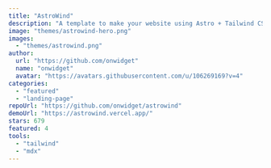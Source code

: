 ```yaml
---
title: "AstroWind"
description: "A template to make your website using Astro + Tailwind CSS."
image: "themes/astrowind-hero.png"
images:
  - "themes/astrowind.png"
author:
  url: "https://github.com/onwidget"
  name: "onwidget"
  avatar: "https://avatars.githubusercontent.com/u/106269169?v=4"
categories:
  - "featured"
  - "landing-page"
repoUrl: "https://github.com/onwidget/astrowind"
demoUrl: "https://astrowind.vercel.app/"
stars: 679
featured: 4
tools:
  - "tailwind"
  - "mdx"
---
```

